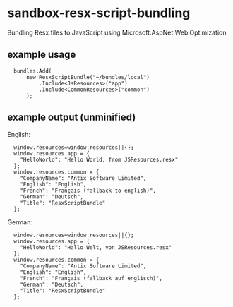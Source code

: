 sandbox-resx-script-bundling
============================

Bundling Resx files to JavaScript using Microsoft.AspNet.Web.Optimization


example usage
-------------

	  bundles.Add(
		  new ResxScriptBundle("~/bundles/local")
			  .Include<JsResources>("app")
			  .Include<CommonResources>("common")
		  );
      
              
example output (unminified)
---------------------------

English:

	  window.resources=window.resources||{};
	  window.resources.app = {
		"HelloWorld": "Hello World, from JSResources.resx"
	  };
	  window.resources.common = {
		"CompanyName": "Antix Software Limited",
		"English": "English",
		"French": "Français (fallback to english)",
		"German": "Deutsch",
		"Title": "ResxScriptBundle"
	  };

German:

	  window.resources=window.resources||{};
	  window.resources.app = {
		"HelloWorld": "Hallo Welt, von JSResources.resx"
	  };
	  window.resources.common = {
		"CompanyName": "Antix Software Limited",
		"English": "English",
		"French": "Français (fallback auf englisch)",
		"German": "Deutsch",
		"Title": "ResxScriptBundle"
	  };
